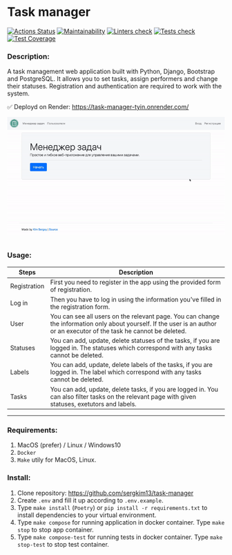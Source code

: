 # Task manager

[![Actions Status](https://github.com/sergkim13/python-project-52/workflows/hexlet-check/badge.svg)](https://github.com/sergkim13/python-project-52/actions)
[![Maintainability](https://api.codeclimate.com/v1/badges/fce77e785df35408d49f/maintainability)](https://codeclimate.com/github/sergkim13/python-project-52/maintainability)
[![Linters check](https://github.com/sergkim13/python-project-52/actions/workflows/linters_check.yml/badge.svg)](https://github.com/sergkim13/python-project-52/actions/workflows/linters_check.yml)
[![Tests check](https://github.com/sergkim13/python-project-52/actions/workflows/tests_check.yml/badge.svg)](https://github.com/sergkim13/python-project-52/actions/workflows/tests_check.yml)
[![Test Coverage](https://api.codeclimate.com/v1/badges/fce77e785df35408d49f/test_coverage)](https://codeclimate.com/github/sergkim13/python-project-52/test_coverage)

### Description:
A task management web application built with Python, Django, Bootstrap and PostgreSQL. It allows you to set tasks, assign performers and change their statuses. Registration and authentication are required to work with the system.

✅ Deployd on Render: https://task-manager-tyin.onrender.com/


<div id="header" align="left">
  <img src="https://raw.githubusercontent.com/sergkim13/static/main/task_manager/task_manager.gif" width="800"/>
</div>

### Usage:
| Steps        | Description                                                                                                                                                               |
|--------------|---------------------------------------------------------------------------------------------------------------------------------------------------------------------------|
| Registration | First you need to register in the app using the provided form of registration.                                                                                            |
| Log in       | Then you have to log in using the information you've filled in the registration form.                                                                                     |
| User         | You can see all users on the relevant page. You can change the information only about yourself. If the user is an author or an executor of the task he cannot be deleted. |
| Statuses     | You can add, update, delete statuses of the tasks, if you are logged in. The statuses which correspond with any tasks cannot be deleted.                                  |
| Labels       | You can add, update, delete labels of the tasks, if you are logged in. The label which correspond with any tasks cannot be deleted.                                       |
| Tasks        | You can add, update, delete tasks, if you are logged in. You can also filter tasks on the relevant page with given statuses, exetutors and labels.
___
### Requirements:
1. MacOS (prefer) / Linux / Windows10
2. `Docker`
3. `Make` utily for MacOS, Linux.

### Install:
1. Clone repository: https://github.com/sergkim13/task-manager
2. Create `.env` and fill it up according to `.env.example`.
3. Type `make install` (`Poetry`) or `pip install -r requirements.txt`  to install dependencies to your virtual environment.
4. Type `make compose` for running application in docker container. Type `make stop` to stop app container.
5. Type `make compose-test` for running tests in docker container. Type `make stop-test` to stop test container.
